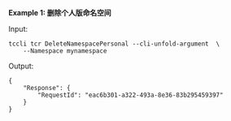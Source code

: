 **Example 1: 删除个人版命名空间**



Input: 

```
tccli tcr DeleteNamespacePersonal --cli-unfold-argument  \
    --Namespace mynamespace
```

Output: 
```
{
    "Response": {
        "RequestId": "eac6b301-a322-493a-8e36-83b295459397"
    }
}
```

